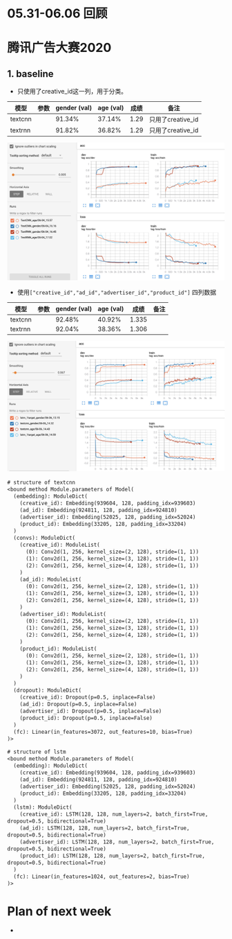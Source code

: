 # 05.31-06.06 回顾

# 腾讯广告大赛2020

## 1. baseline

- 只使用了creative_id这一列，用于分类。

| 模型    | 参数 | gender (val) | age (val) | 成绩 | 备注              |
| ------- | ---- | ------------ | --------- | ---- | ----------------- |
| textcnn |      | 91.34%       | 37.14%    | 1.29 | 只用了creative_id |
| textrnn |      | 91.82%       | 36.82%    | 1.29 | 只用了creative_id |

![ads_baseline](pics/ads_baseline.jpg) 



- 使用`["creative_id","ad_id","advertiser_id","product_id"]` 四列数据 

| 模型    | 参数 | gender (val) | age (val) | 成绩  | 备注 |
| ------- | ---- | ------------ | --------- | ----- | ---- |
| textcnn |      | 92.48%       | 40.92%    | 1.335 |      |
| textrnn |      | 92.04%       | 38.36%    | 1.306 |      |

![ads_baseline2](pics/ads_baseline2.jpg)

```shell
# structure of textcnn
<bound method Module.parameters of Model(
  (embedding): ModuleDict(
    (creative_id): Embedding(939604, 128, padding_idx=939603)
    (ad_id): Embedding(924811, 128, padding_idx=924810)
    (advertiser_id): Embedding(52025, 128, padding_idx=52024)
    (product_id): Embedding(33205, 128, padding_idx=33204)
  )
  (convs): ModuleDict(
    (creative_id): ModuleList(
      (0): Conv2d(1, 256, kernel_size=(2, 128), stride=(1, 1))
      (1): Conv2d(1, 256, kernel_size=(3, 128), stride=(1, 1))
      (2): Conv2d(1, 256, kernel_size=(4, 128), stride=(1, 1))
    )
    (ad_id): ModuleList(
      (0): Conv2d(1, 256, kernel_size=(2, 128), stride=(1, 1))
      (1): Conv2d(1, 256, kernel_size=(3, 128), stride=(1, 1))
      (2): Conv2d(1, 256, kernel_size=(4, 128), stride=(1, 1))
    )
    (advertiser_id): ModuleList(
      (0): Conv2d(1, 256, kernel_size=(2, 128), stride=(1, 1))
      (1): Conv2d(1, 256, kernel_size=(3, 128), stride=(1, 1))
      (2): Conv2d(1, 256, kernel_size=(4, 128), stride=(1, 1))
    )
    (product_id): ModuleList(
      (0): Conv2d(1, 256, kernel_size=(2, 128), stride=(1, 1))
      (1): Conv2d(1, 256, kernel_size=(3, 128), stride=(1, 1))
      (2): Conv2d(1, 256, kernel_size=(4, 128), stride=(1, 1))
    )
  )
  (dropout): ModuleDict(
    (creative_id): Dropout(p=0.5, inplace=False)
    (ad_id): Dropout(p=0.5, inplace=False)
    (advertiser_id): Dropout(p=0.5, inplace=False)
    (product_id): Dropout(p=0.5, inplace=False)
  )
  (fc): Linear(in_features=3072, out_features=10, bias=True)
)>
```

```shell
# structure of lstm 
<bound method Module.parameters of Model(
  (embedding): ModuleDict(
    (creative_id): Embedding(939604, 128, padding_idx=939603)
    (ad_id): Embedding(924811, 128, padding_idx=924810)
    (advertiser_id): Embedding(52025, 128, padding_idx=52024)
    (product_id): Embedding(33205, 128, padding_idx=33204)
  )
  (lstm): ModuleDict(
    (creative_id): LSTM(128, 128, num_layers=2, batch_first=True, dropout=0.5, bidirectional=True)
    (ad_id): LSTM(128, 128, num_layers=2, batch_first=True, dropout=0.5, bidirectional=True)
    (advertiser_id): LSTM(128, 128, num_layers=2, batch_first=True, dropout=0.5, bidirectional=True)
    (product_id): LSTM(128, 128, num_layers=2, batch_first=True, dropout=0.5, bidirectional=True)
  )
  (fc): Linear(in_features=1024, out_features=2, bias=True)
)>
```



# Plan of next week

- 


